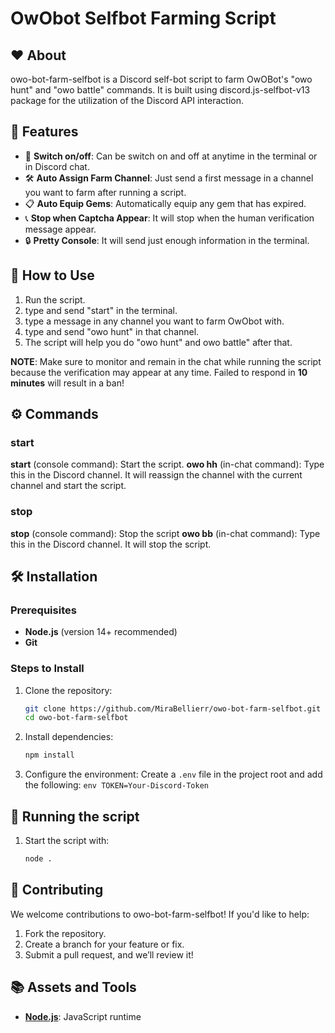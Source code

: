# OwObot Selfbot Farming Script

## ❤️ About

owo-bot-farm-selfbot is a Discord self-bot script to farm OwOBot's "owo hunt" and "owo battle" commands. It is built using discord.js-selfbot-v13 package for the utilization of the Discord API interaction.

## 🧡 Features

- 🌟 **Switch on/off**: Can be switch on and off at anytime in the terminal or in Discord chat.
- 🛠 **Auto Assign Farm Channel**: Just send a first message in a channel you want to farm after running a script.
- 📋 **Auto Equip Gems**: Automatically equip any gem that has expired.
- 📞 **Stop when Captcha Appear**: It will stop when the human verification message appear.
- 🔒 **Pretty Console**: It will send just enough information in the terminal.

## 🔧 How to Use

1. Run the script.
2. type and send "start" in the terminal.
3. type a message in any channel you want to farm OwObot with.
4. type and send "owo hunt" in that channel.
5. The script will help you do "owo hunt" and owo battle" after that.

**NOTE**: Make sure to monitor and remain in the chat while running the script because the verification may appear at any time. Failed to respond in **10 minutes** will result in a ban!

## ⚙ Commands

### start

**start** (console command): Start the script.
**owo hh** (in-chat command): Type this in the Discord channel. It will reassign the channel with the current channel and start the script.

### stop

**stop** (console command): Stop the script
**owo bb** (in-chat command): Type this in the Discord channel. It will stop the script.

## 🛠 Installation

### Prerequisites

- **Node.js** (version 14+ recommended)
- **Git**

### Steps to Install

1. Clone the repository:

   ```bash
   git clone https://github.com/MiraBellierr/owo-bot-farm-selfbot.git
   cd owo-bot-farm-selfbot
   ```

2. Install dependencies:

   ```bash
   npm install
   ```

3. Configure the environment:
   Create a `.env` file in the project root and add the following:
   `env
TOKEN=Your-Discord-Token
`

## 🚀 Running the script

1. Start the script with:
   ```bash
   node .
   ```

## 💛 Contributing

We welcome contributions to owo-bot-farm-selfbot! If you'd like to help:

1. Fork the repository.
2. Create a branch for your feature or fix.
3. Submit a pull request, and we’ll review it!

## 📚 Assets and Tools

- **[Node.js](https://nodejs.org/)**: JavaScript runtime
